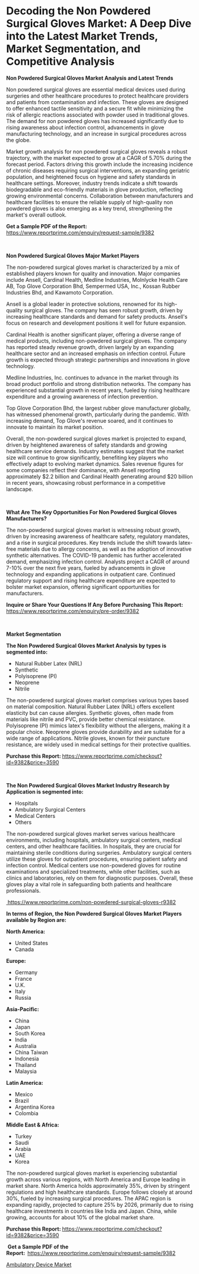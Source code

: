 <p><h1>Decoding the Non Powdered Surgical Gloves Market: A Deep Dive into the Latest Market Trends, Market Segmentation, and Competitive Analysis</h1></p><p><strong>Non Powdered Surgical Gloves Market Analysis and Latest Trends</strong></p>
<p><p>Non powdered surgical gloves are essential medical devices used during surgeries and other healthcare procedures to protect healthcare providers and patients from contamination and infection. These gloves are designed to offer enhanced tactile sensitivity and a secure fit while minimizing the risk of allergic reactions associated with powder used in traditional gloves. The demand for non powdered gloves has increased significantly due to rising awareness about infection control, advancements in glove manufacturing technology, and an increase in surgical procedures across the globe.</p><p>Market growth analysis for non powdered surgical gloves reveals a robust trajectory, with the market expected to grow at a CAGR of 5.70% during the forecast period. Factors driving this growth include the increasing incidence of chronic diseases requiring surgical interventions, an expanding geriatric population, and heightened focus on hygiene and safety standards in healthcare settings. Moreover, industry trends indicate a shift towards biodegradable and eco-friendly materials in glove production, reflecting growing environmental concerns. Collaboration between manufacturers and healthcare facilities to ensure the reliable supply of high-quality non powdered gloves is also emerging as a key trend, strengthening the market's overall outlook.</p></p>
<p><strong>Get a Sample PDF of the Report:&nbsp;</strong> <a href="https://www.reportprime.com/enquiry/request-sample/9382?utm_campaign=3314&utm_medium=2&utm_source=Github&utm_content=ia&utm_term=20032025&utm_id=non-powdered-surgical-gloves">https://www.reportprime.com/enquiry/request-sample/9382</a></p>
<p>&nbsp;</p>
<p><strong>Non Powdered Surgical Gloves Major Market Players</strong></p>
<p><p>The non-powdered surgical gloves market is characterized by a mix of established players known for quality and innovation. Major companies include Ansell, Cardinal Health, Medline Industries, Molnlycke Health Care AB, Top Glove Corporation Bhd, Sempermed USA, Inc., Kossan Rubber Industries Bhd, and Kawamoto Corporation.</p><p>Ansell is a global leader in protective solutions, renowned for its high-quality surgical gloves. The company has seen robust growth, driven by increasing healthcare standards and demand for safety products. Ansell's focus on research and development positions it well for future expansion.</p><p>Cardinal Health is another significant player, offering a diverse range of medical products, including non-powdered surgical gloves. The company has reported steady revenue growth, driven largely by an expanding healthcare sector and an increased emphasis on infection control. Future growth is expected through strategic partnerships and innovations in glove technology.</p><p>Medline Industries, Inc. continues to advance in the market through its broad product portfolio and strong distribution networks. The company has experienced substantial growth in recent years, fueled by rising healthcare expenditure and a growing awareness of infection prevention.</p><p>Top Glove Corporation Bhd, the largest rubber glove manufacturer globally, has witnessed phenomenal growth, particularly during the pandemic. With increasing demand, Top Glove's revenue soared, and it continues to innovate to maintain its market position.</p><p>Overall, the non-powdered surgical gloves market is projected to expand, driven by heightened awareness of safety standards and growing healthcare service demands. Industry estimates suggest that the market size will continue to grow significantly, benefiting key players who effectively adapt to evolving market dynamics. Sales revenue figures for some companies reflect their dominance, with Ansell reporting approximately $2.2 billion and Cardinal Health generating around $20 billion in recent years, showcasing robust performance in a competitive landscape.</p></p>
<p>&nbsp;</p>
<p><strong>What Are The Key Opportunities For Non Powdered Surgical Gloves Manufacturers?</strong></p>
<p><p>The non-powdered surgical gloves market is witnessing robust growth, driven by increasing awareness of healthcare safety, regulatory mandates, and a rise in surgical procedures. Key trends include the shift towards latex-free materials due to allergy concerns, as well as the adoption of innovative synthetic alternatives. The COVID-19 pandemic has further accelerated demand, emphasizing infection control. Analysts project a CAGR of around 7-10% over the next five years, fueled by advancements in glove technology and expanding applications in outpatient care. Continued regulatory support and rising healthcare expenditure are expected to bolster market expansion, offering significant opportunities for manufacturers.</p></p>
<p><strong>Inquire or Share Your Questions If Any Before Purchasing This Report:</strong> <a href="https://www.reportprime.com/enquiry/pre-order/9382?utm_campaign=3314&utm_medium=2&utm_source=Github&utm_content=ia&utm_term=20032025&utm_id=non-powdered-surgical-gloves">https://www.reportprime.com/enquiry/pre-order/9382</a></p>
<p>&nbsp;</p>
<p><strong>Market Segmentation</strong></p>
<p><strong>The Non Powdered Surgical Gloves Market Analysis by types is segmented into:</strong></p>
<p><ul><li>Natural Rubber Latex (NRL)</li><li>Synthetic</li><li>Polyisoprene (PI)</li><li>Neoprene</li><li>Nitrile</li></ul></p>
<p><p>The non-powdered surgical gloves market comprises various types based on material composition. Natural Rubber Latex (NRL) offers excellent elasticity but can cause allergies. Synthetic gloves, often made from materials like nitrile and PVC, provide better chemical resistance. Polyisoprene (PI) mimics latex's flexibility without the allergens, making it a popular choice. Neoprene gloves provide durability and are suitable for a wide range of applications. Nitrile gloves, known for their puncture resistance, are widely used in medical settings for their protective qualities.</p></p>
<p><strong>Purchase this Report:&nbsp;</strong><a href="https://www.reportprime.com/checkout?id=9382&price=3590&utm_campaign=3314&utm_medium=2&utm_source=Github&utm_content=ia&utm_term=20032025&utm_id=non-powdered-surgical-gloves">https://www.reportprime.com/checkout?id=9382&price=3590</a></p>
<p>&nbsp;</p>
<p><strong>The Non Powdered Surgical Gloves Market Industry Research by Application is segmented into:</strong></p>
<p><ul><li>Hospitals</li><li>Ambulatory Surgical Centers</li><li>Medical Centers</li><li>Others</li></ul></p>
<p><p>The non-powdered surgical gloves market serves various healthcare environments, including hospitals, ambulatory surgical centers, medical centers, and other healthcare facilities. In hospitals, they are crucial for maintaining sterile conditions during surgeries. Ambulatory surgical centers utilize these gloves for outpatient procedures, ensuring patient safety and infection control. Medical centers use non-powdered gloves for routine examinations and specialized treatments, while other facilities, such as clinics and laboratories, rely on them for diagnostic purposes. Overall, these gloves play a vital role in safeguarding both patients and healthcare professionals.</p></p>
<p><a href="https://www.reportprime.com/non-powdered-surgical-gloves-r9382?utm_campaign=3314&utm_medium=2&utm_source=Github&utm_content=ia&utm_term=20032025&utm_id=non-powdered-surgical-gloves">&nbsp;https://www.reportprime.com/non-powdered-surgical-gloves-r9382</a></p>
<p><strong>In terms of Region, the Non Powdered Surgical Gloves Market Players available by Region are:</strong></p>
<p>
    <p> <strong> North America: </strong>
        <ul>
            <li>United States</li>
            <li>Canada</li>
        </ul>
        </p> 
    <p> <strong> Europe: </strong>
        <ul>
            <li>Germany</li>
            <li>France</li>
            <li>U.K.</li>
            <li>Italy</li>
            <li>Russia</li>
        </ul>
        </p> 
    <p> <strong> Asia-Pacific: </strong>
        <ul>
            <li>China</li>
            <li>Japan</li>
            <li>South Korea</li>
            <li>India</li>
            <li>Australia</li>
            <li>China Taiwan</li>
            <li>Indonesia</li>
            <li>Thailand</li>
            <li>Malaysia</li>
        </ul>
        </p> 
    <p> <strong> Latin America: </strong>
        <ul>
            <li>Mexico</li>
            <li>Brazil</li>
            <li>Argentina Korea</li>
            <li>Colombia</li>
        </ul>
        </p> 
    <p> <strong> Middle East & Africa: </strong>
        <ul>
            <li>Turkey</li>
            <li>Saudi</li>
            <li>Arabia</li>
            <li>UAE</li>
            <li>Korea</li>
        </ul>
    </p>
    </p>
<p><p>The non-powdered surgical gloves market is experiencing substantial growth across various regions, with North America and Europe leading in market share. North America holds approximately 35%, driven by stringent regulations and high healthcare standards. Europe follows closely at around 30%, fueled by increasing surgical procedures. The APAC region is expanding rapidly, projected to capture 25% by 2026, primarily due to rising healthcare investments in countries like India and Japan. China, while growing, accounts for about 10% of the global market share.</p></p>
<p><strong>Purchase this Report: </strong><a href="https://www.reportprime.com/checkout?id=9382&price=3590&utm_campaign=3314&utm_medium=2&utm_source=Github&utm_content=ia&utm_term=20032025&utm_id=non-powdered-surgical-gloves">https://www.reportprime.com/checkout?id=9382&price=3590</a></p>
<p>&nbsp;<strong>Get a Sample PDF of the Report:&nbsp;&nbsp;</strong><a href="https://www.reportprime.com/enquiry/request-sample/9382?utm_campaign=3314&utm_medium=2&utm_source=Github&utm_content=ia&utm_term=20032025&utm_id=non-powdered-surgical-gloves">https://www.reportprime.com/enquiry/request-sample/9382</a></p>
<p><strong></strong></p>
<p><p><a href="https://github.com/stickkinkel/Market-Research-Report-List-1/blob/main/ambulatory-device-market.md?utm_campaign=3314&utm_medium=2&utm_source=Github&utm_content=ia&utm_term=20032025&utm_id=non-powdered-surgical-gloves">Ambulatory Device Market</a></p></p>